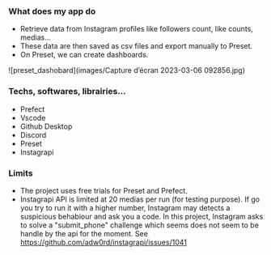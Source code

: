 ### What does my app do
- Retrieve data from Instagram profiles like followers count, like counts, medias...
- These data are then saved as csv files and export  manually to Preset.
- On Preset, we can create dashboards.

![preset_dashobard](images/Capture d’écran 2023-03-06 092856.jpg)

### Techs, softwares, librairies…
- Prefect
- Vscode 
- Github Desktop
- Discord
- Preset
- Instagrapi

### Limits
- The project uses free trials for Preset and Prefect.
- Instagrapi API is limited at 20 medias per run (for testing purpose). If go you try to run it with a higher number, Instagram may detects a suspicious behabiour and ask you a code. In this project, Instagram asks to solve a "submit_phone" challenge which seems does not seem to be handle by the api for the moment. See https://github.com/adw0rd/instagrapi/issues/1041
